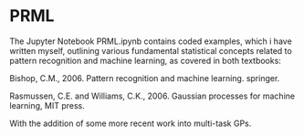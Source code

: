 # PRML
The Jupyter Notebook PRML.ipynb contains coded examples, which i have written myself, outlining various fundamental statistical concepts related to pattern recognition and machine learning, as covered in both textbooks:

Bishop, C.M., 2006. Pattern recognition and machine learning. springer.

Rasmussen, C.E. and Williams, C.K., 2006. Gaussian processes for machine learning, MIT press.

With the addition of some more recent work into multi-task GPs.
